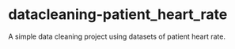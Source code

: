 # datacleaning-patient_heart_rate

A simple data cleaning project using datasets of patient heart rate.

